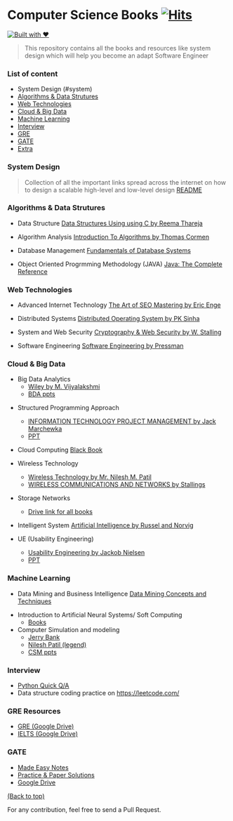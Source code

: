 # **Computer Science Books** [![Hits](https://hits.seeyoufarm.com/api/count/incr/badge.svg?url=https%3A%2F%2Fgithub.com%2Fssp4all%2Fcomputer-science-books-and-much-more&count_bg=%2379C83D&title_bg=%23555555&icon=&icon_color=%23E7E7E7&title=hits&edge_flat=false)](https://hits.seeyoufarm.com)
[![Built with ❤](https://forthebadge.com/images/badges/built-with-love.svg)](https://forthebadge.com/#)

> This repository contains all the books and resources like system design which will help you become an adapt Software Engineer

### **List of content**
+ System Design (#system)
+ [Algorithms & Data Strutures](#algorithms-&-data-strutures)
+ [Web Technologies](#web-technologies)
+ [Cloud & Big Data](#cloud--big-data)
+ [Machine Learning](#machine-learning)
+ [Interview](#interview)
+ [GRE](#gre-resources)
+ [GATE](#gate)
+ [Extra](#extra)
  
### System Design
> Collection of all the important links spread across the internet on how to design a scalable high-level and low-level design
[README](https://github.com/ssp4all/computer-science-books/system-design-readme.md)

### Algorithms & Data Strutures

* Data Structure [Data Structures
Using using C by Reema Thareja](Information-technology/sem3/ds.pdf)

* Algorithm Analysis [Introduction To Algorithms by Thomas Cormen](Information-technology/sem7/algorithms.pdf) 

* Database Management [Fundamentals of Database Systems](Information-technology/sem3/dbms.pdf)

* Object Oriented Progrmming Methodology (JAVA) [Java: The Complete Reference](Information-technology/sem3/java.pdf) 




### Web Technologies
* Advanced Internet Technology [The Art of SEO Mastering by Eric Enge](Information-technology/sem6/seo.pdf)

* Distributed Systems [Distributed Operating System by PK Sinha](Information-technology/sem6/dos.pdf)


* System and Web Security [Cryptography & Web Security by W. Stalling](Information-technology/sem6/cns.pdf)

* Software Engineering [Software Engineering by Pressman](Information-technology/sem6/se.pdf)


### Cloud & Big Data
+ Big Data Analytics  
    + [Wiley by M. Vijyalakshmi](https://drive.google.com/file/d/1wW7Wtoaa2ZtGZx6W-avQuQAsHpnl-HCk/view?usp=sharing)
    + [BDA ppts](https://drive.google.com/drive/folders/1PnaCHEbvxc87akgpY06V2exhihfuUH8M?usp=sharing)

* Structured Programming Approach 
    + [INFORMATION TECHNOLOGY PROJECT MANAGEMENT by Jack Marchewka](Information-technology/sem7/spm.pdf)
    + [PPT](https://drive.google.com/drive/folders/1gRoiTIupdivlr3zulkRGdUCmn6Xcq0Yh?usp=sharing) 

* Cloud Computing  [Black Book](Information-technology/sem7/cc.pdf)

* Wireless Technology
    + [Wireless Technology by Mr. Nilesh M. Patil](Information-technology/sem7/wt.pdf)
    + [WIRELESS COMMUNICATIONS
AND NETWORKS by Stallings](Information-technology/sem7/wt-stalling.pdf)

* Storage Networks
    + [Drive link for all books](https://drive.google.com/drive/folders/1_-b-UiXEGsMJCdJdyS_ag5H8xzPi52TY?usp=sharing) 



* Intelligent System [Artificial Intelligence by Russel and Norvig](Information-technology/sem7/ai.pdf)

* UE (Usability Engineering) 
    + [Usability Engineering by Jackob Nielsen](Information-technology/sem7/ue.pdf)
    + [PPT](https://drive.google.com/drive/folders/1g7HIYhj8-ugh4kYSGEHTWqp76CpfWL6r?usp=sharing) 

### Machine Learning

* Data Mining and Business Intelligence [Data Mining Concepts and Techniques](Information-technology/sem6/dm.pdf)

+ Introduction to Artificial Neural Systems/ Soft Computing
    +  [Books](https://drive.google.com/drive/folders/19hwqDCxg4_NASofdJkWocUeoNIdjgz8R?usp=sharing)
+ Computer Simulation and modeling
    + [Jerry Bank](https://drive.google.com/file/d/1deWTyth_gz1snUnyX5zNCbCqOHvGtr7k/view?usp=sharing)
    + [Nilesh Patil (legend)](https://drive.google.com/file/d/1yb6qVvFxD-80Lewh2e5OKkaI9CfRLUFR/view?usp=sharing)
    + [CSM ppts](https://drive.google.com/drive/folders/1qnR9CWHfzWj0-6IjBpVwv2VMe_fAOSeM?usp=sharing)

### Interview
+ [Python Quick Q/A](https://media.licdn.com/dms/document/C511FAQENjHagKYLQng/feedshare-document-pdf-analyzed/0?e=1556762400&v=beta&t=d3CZyCNhCsMtqpHk4c-AHRqMuaJpD7GR0r2nG67w_LI)
+ Data structure coding practice on https://leetcode.com/

### GRE Resources

- [GRE (Google Drive)](https://drive.google.com/drive/folders/0B7oAXKq8S9ZXfnNUWGJVcEJ5dFNKODhPZV9aeHZ0N29PblBVQ0tJUTNkUUhzLUhnQmR5V28)
- [IELTS (Google Drive)](https://drive.google.com/drive/folders/1FrV_HZ4KtjUHHo1-mciw3Cs9uyAI5YfT)

### GATE
- [Made Easy Notes](https://www.eduinformer.com/gate-made-easy-engineering-mathematics-pdf-download/)
- [Practice & Paper Solutions](https://books.google.co.in/books?id=bVEvDwAAQBAJ&pg=RA2-PA56&lpg=RA2-PA56&dq=Let+A+%E2%89%A4m+B+denotes+that+language+A+is+mapping+reducible+(also+known+as+many-to-one+reducible)+to+language+B.&source=bl&ots=HquY75JcSZ&sig=ACfU3U2o8EP_iM8LKd25OUAEX1xIFwvpRw&hl=en&sa=X&ved=2ahUKEwjk4tetsZfgAhWMto8KHZr3C84Q6AEwBHoECAEQAQ#v=onepage&q&f=true)
- [Google Drive](https://drive.google.com/drive/folders/0B8PPRjgqVcmFZmVYbzJjOElYMVE?usp=sharing)


[(Back to top)](#list-of-content)



For any contribution, feel free to send a Pull Request. 